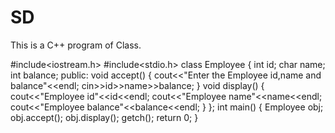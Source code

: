 # SD
This is a C++ program of Class.

#include<iostream.h>
#include<stdio.h>
class Employee 
{
int id;
char name;
int balance;
public:
void accept()
{
cout<<"Enter the Employee id,name and balance"<<endl;
cin>>id>>name>>balance;
}
void display()
{
cout<<"Employee id"<<id<<endl;
cout<<"Employee name"<<name<<endl;
cout<<"Employee balance"<<balance<<endl;
}
};
int main()
{
Employee obj;
obj.accept();
obj.display();
getch();
return 0;
}


